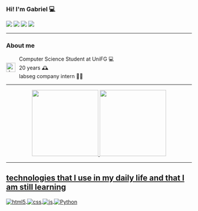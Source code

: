 ### Hi! I'm Gabriel 💻  <br>

<a href="https://instagram.com/gabrielsoouza19" target="_blank"><img src="https://img.shields.io/badge/Instagram-E4405F?style=for-the-badge&logo=instagram&logoColor=white" target="_blank"></a>
 <a href="5581988842629" target="_blank"><img src="https://img.shields.io/badge/WhatsApp-25D366?style=for-the-badge&logo=whatsapp&logoColor=white" target="_blank"></a> 
  <a href = "mailto:gabrielsoouza19.com"><img src="https://img.shields.io/badge/Gmail-D14836?style=for-the-badge&logo=gmail&logoColor=white" target="_blank"></a>
  <a href="gabrielsoouza19" target="_blank"><img src="https://img.shields.io/badge/Discord-7289DA?style=for-the-badge&logo=discord&logoColor=white" target="_blank"></a> 
  
<hr>
<h3>About me</h3>
<div style="display: flex; align-items: center;">
    <div style="width: 25px; height: 25px; margin-right: 10px;">
        <img src="https://github.com/gabrielsoouza19/gabrielsoouza19/assets/157907398/33e6450b-953f-4f28-840e-181f40ff5d88" alt="dog" style="width: 100%; height: 100%;">
    </div> 
    <ul style="list-style: none; padding: 0; margin: 0;">
        <li>Computer Science Student at UniFG 💻 </li>
        <li>20 years 🕰️ </li>
        <li>labseg company intern 🧑‍💼 </li>
    </ul>
</div>
<hr>
<div align="center">
  <a href="https://github.com/gabrielsoouza19">
   <img height="180em" src="https://github-readme-stats.vercel.app/api?username=gabrielsoouza19&show_icons=true&theme=dracula&include_all_commits=true&count_private=true"/>
    <img height="180em" src="https://github-readme-stats.vercel.app/api/top-langs/?username=gabrielsoouza19&layout=compact&langs_count=7&theme=dracula"/>
</div>
<hr>
   
## technologies that I use in my daily life and that I am still learning


 <div style="display: inline_block">
   <img align="center" alt="html5" src="https://img.shields.io/badge/HTML5-E34F26?style=for-the-badge&logo=html5&logoColor=white" />
     <img align="center" alt="css" src="https://img.shields.io/badge/CSS3-1572B6?style=for-the-badge&logo=css3&logoColor=white" />
       <img align="center" alt="js" src="https://img.shields.io/badge/JavaScript-F7DF1E?style=for-the-badge&logo=javascript&logoColor=black" />
        <img align="center" alt="Python" src="https://img.shields.io/badge/Python-3776AB?style=for-the-badge&logo=python&logoColor=white" />

  
</div><br/>
